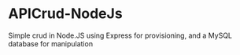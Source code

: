 # APICrud-NodeJs
 
Simple crud in Node.JS using Express for provisioning, and a MySQL database for manipulation
